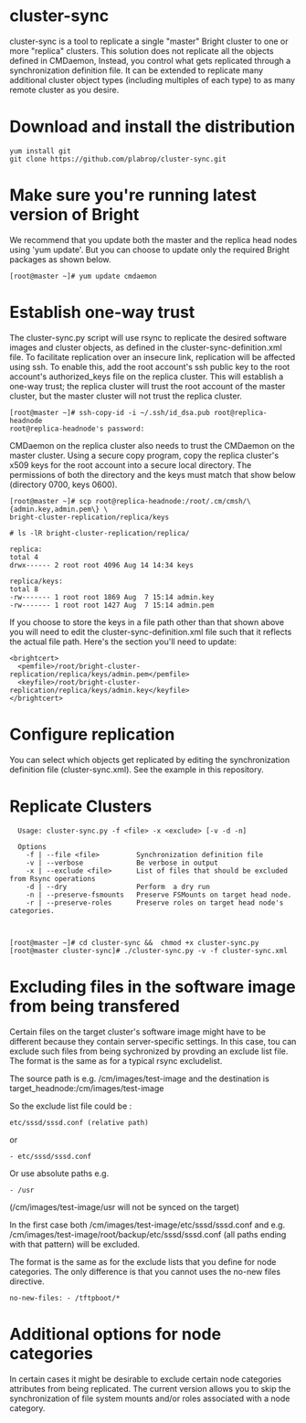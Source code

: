 # cluster-sync

cluster-sync is a tool to replicate a single "master" Bright cluster to one or more "replica" clusters. This solution does not replicate all the objects defined in CMDaemon, Instead,  you control what gets replicated through a synchronization definition file. It can be extended to replicate many additional cluster object types (including multiples of each type) to as many remote cluster as you desire. 

# Download and install the distribution

```
yum install git
git clone https://github.com/plabrop/cluster-sync.git
```

# Make sure you're running latest version of Bright

We recommend that you update both the master and the replica head nodes using 'yum update'. But you can choose to update only the required Bright packages as shown below.

```
[root@master ~]# yum update cmdaemon
```

# Establish one-way trust

The cluster-sync.py script will use rsync to replicate the desired software images and cluster objects, as defined in the cluster-sync-definition.xml file. To facilitate replication over an insecure link, replication will be affected using ssh. To enable this, add the root account's ssh public key to the root account's authorized_keys file on the replica cluster. This will establish a one-way trust; the replica cluster will trust the root account of the master cluster, but the master cluster will not trust the replica cluster.

```
[root@master ~]# ssh-copy-id -i ~/.ssh/id_dsa.pub root@replica-headnode
root@replica-headnode's password:
```
CMDaemon on the replica cluster also needs to trust the CMDaemon on the master cluster. Using a secure copy program, copy the replica cluster's x509 keys for the root account into a secure local directory. The permissions of both the directory and the keys must match that show below (directory 0700, keys 0600).

```
[root@master ~]# scp root@replica-headnode:/root/.cm/cmsh/\{admin.key,admin.pem\} \
bright-cluster-replication/replica/keys

# ls -lR bright-cluster-replication/replica/

replica:
total 4
drwx------ 2 root root 4096 Aug 14 14:34 keys

replica/keys:
total 8
-rw------- 1 root root 1869 Aug  7 15:14 admin.key
-rw------- 1 root root 1427 Aug  7 15:14 admin.pem
```

If you choose to store the keys in a file path other than that shown above you will need to edit the cluster-sync-definition.xml file such that it reflects the actual file path. Here's the section you'll need to update:

```
<brightcert>
  <pemfile>/root/bright-cluster-replication/replica/keys/admin.pem</pemfile>
  <keyfile>/root/bright-cluster-replication/replica/keys/admin.key</keyfile>
</brightcert> 
```

# Configure replication

You can select which objects get replicated  by editing the synchronization definition file (cluster-sync.xml). See the example in this repository.

# Replicate Clusters

```
  Usage: cluster-sync.py -f <file> -x <exclude> [-v -d -n]

  Options
    -f | --file <file>         Synchronization definition file
    -v | --verbose             Be verbose in output 
    -x | --exclude <file>      List of files that should be excluded from Rsync operations
    -d | --dry                 Perform  a dry run
    -n | --preserve-fsmounts   Preserve FSMounts on target head node.
    -r | --preserve-roles      Preserve roles on target head node's categories.
  


[root@master ~]# cd cluster-sync &&  chmod +x cluster-sync.py
[root@master cluster-sync]# ./cluster-sync.py -v -f cluster-sync.xml

```

# Excluding files in the software image from being transfered

 Certain files on the target cluster's software image might have to be different because they contain server-specific settings. In this case, tou can exclude such files from being sychronized by provding an exclude list file.  The format is the same as for a typical rsync excludelist.

The source path is e.g. /cm/images/test-image and the destination is target_headnode:/cm/images/test-image

So the exclude list file could be :
```
etc/sssd/sssd.conf (relative path)
```
or 
```
- etc/sssd/sssd.conf
```

Or use absolute paths e.g.
```
- /usr
```
(/cm/images/test-image/usr will not be synced on the target)

In the first case both /cm/images/test-image/etc/sssd/sssd.conf and e.g. /cm/images/test-image/root/backup/etc/sssd/sssd.conf (all paths ending with that pattern) will be excluded.

The format is the same as for the exclude lists that you define for node categories. The only difference is that you cannot uses the no-new files directive.


```
no-new-files: - /tftpboot/*
```

# Additional options for node categories

In certain cases it might be desirable to exclude certain node categories attributes from being replicated. The current version allows you to skip the synchronization of file system mounts and/or roles associated with a node category.
